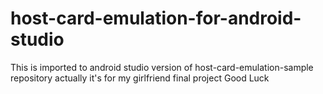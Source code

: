 # host-card-emulation-for-android-studio
This is imported to android studio version of host-card-emulation-sample repository
actually it's for my girlfriend final project
Good Luck
